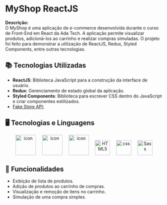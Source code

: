 
# MyShop ReactJS

**Descrição:**  
O MyShop é uma aplicação de e-commerce desenvolvida durante o curso de Front-End em React da Ada Tech. A aplicação permite visualizar produtos, adicioná-los ao carrinho e realizar compras simuladas. O projeto foi feito para demonstrar a utilização de ReactJS, Redux, Styled Components, entre outras tecnologias.

## 📚 Tecnologias Utilizadas

- **ReactJS**: Biblioteca JavaScript para a construção da interface de usuário.
- **Redux**: Gerenciamento de estado global da aplicação.
- **Styled Components**: Biblioteca para escrever CSS dentro do JavaScript e criar componentes estilizados.
- [ Fake Store API:]( https://fakestoreapi.com/)

## 🖥️ Tecnologias e Linguagens

<div align="center">
   <img src="https://techstack-generator.vercel.app/js-icon.svg" alt="icon" width="65" height="65" />
  <img width="12" />
   <img src="https://techstack-generator.vercel.app/ts-icon.svg" alt="icon" width="65" height="65" />
  <img width="12" />
 <img src="https://techstack-generator.vercel.app/react-icon.svg" alt="icon" width="65" height="65" />
  <img width="12" />
   <img src="https://skillicons.dev/icons?i=html" width="48" height="48" alt="HTML5" />
  <img width="12" />
  <img src="https://skillicons.dev/icons?i=css" width="48" height="48" alt="css" />
  <img width="12" />
  <img src="https://skillicons.dev/icons?i=sass" width="48" height="48" alt="Sass" />
  </div>

## 🚀 Funcionalidades

- Exibição de lista de produtos.
- Adição de produtos ao carrinho de compras.
- Visualização e remoção de itens no carrinho.
- Simulação de uma compra simples.


